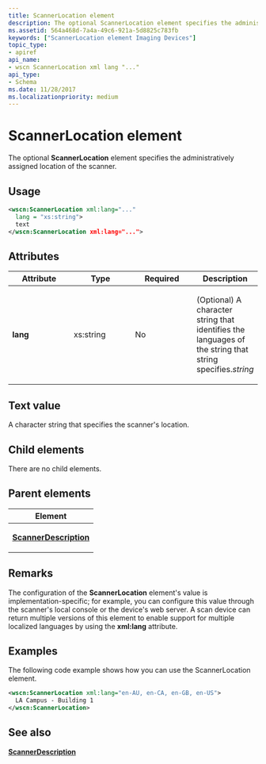 ```yaml
---
title: ScannerLocation element
description: The optional ScannerLocation element specifies the administratively assigned location of the scanner.
ms.assetid: 564a468d-7a4a-49c6-921a-5d8825c783fb
keywords: ["ScannerLocation element Imaging Devices"]
topic_type:
- apiref
api_name:
- wscn ScannerLocation xml lang "..."
api_type:
- Schema
ms.date: 11/28/2017
ms.localizationpriority: medium
---
```


# ScannerLocation element


The optional **ScannerLocation** element specifies the administratively assigned location of the scanner.

Usage
-----

```xml
<wscn:ScannerLocation xml:lang="..."
  lang = "xs:string">
  text
</wscn:ScannerLocation xml:lang="...">
```

Attributes
----------

<table>
<colgroup>
<col width="25%" />
<col width="25%" />
<col width="25%" />
<col width="25%" />
</colgroup>
<thead>
<tr class="header">
<th>Attribute</th>
<th>Type</th>
<th>Required</th>
<th>Description</th>
</tr>
</thead>
<tbody>
<tr class="odd">
<td><p><strong><strong>lang</strong></strong></p></td>
<td><p>xs:string</p></td>
<td><p>No</p></td>
<td><p></p>
<p>(Optional) A character string that identifies the languages of the string that string specifies.<em>string</em></p></td>
</tr>
</tbody>
</table>

Text value
----------

A character string that specifies the scanner's location.

## Child elements


There are no child elements.

## Parent elements


<table>
<colgroup>
<col width="100%" />
</colgroup>
<thead>
<tr class="header">
<th>Element</th>
</tr>
</thead>
<tbody>
<tr class="odd">
<td><p><a href="scannerdescription.md" data-raw-source="[&lt;strong&gt;ScannerDescription&lt;/strong&gt;](scannerdescription.md)"><strong>ScannerDescription</strong></a></p></td>
</tr>
</tbody>
</table>

Remarks
-------

The configuration of the **ScannerLocation** element's value is implementation-specific; for example, you can configure this value through the scanner's local console or the device's web server. A scan device can return multiple versions of this element to enable support for multiple localized languages by using the **xml:lang** attribute.

Examples
--------

The following code example shows how you can use the ScannerLocation element.

```xml
<wscn:ScannerLocation xml:lang="en-AU, en-CA, en-GB, en-US">
  LA Campus - Building 1
</wscn:ScannerLocation>
```

## See also

[**ScannerDescription**](scannerdescription.md)
